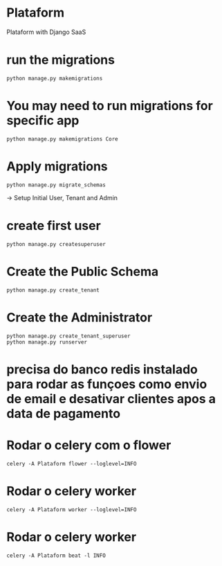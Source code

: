# Plataform
 Plataform with Django SaaS

# run the migrations
~~~linux
python manage.py makemigrations
~~~
# You may need to run migrations for specific app
~~~linux
python manage.py makemigrations Core
~~~
# Apply migrations
~~~linux
python manage.py migrate_schemas
~~~

-> Setup Initial User, Tenant and Admin

# create first user
~~~linux
python manage.py createsuperuser
~~~
# Create the Public Schema
~~~linux
python manage.py create_tenant
~~~
# Create the Administrator
~~~linux
python manage.py create_tenant_superuser
python manage.py runserver
~~~

# precisa do banco redis instalado para rodar as funçoes como envio de email e desativar clientes apos a data de pagamento

# Rodar o celery com o flower
~~~linux
celery -A Plataform flower --loglevel=INFO
~~~

# Rodar o celery worker
~~~linux
celery -A Plataform worker --loglevel=INFO
~~~

# Rodar o celery worker
~~~linux
celery -A Plataform beat -l INFO
~~~

